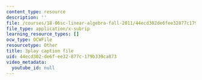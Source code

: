 ```yaml
---
content_type: resource
description: ''
file: /courses/18-06sc-linear-algebra-fall-2011/44ecd302de6fee32877c179b339ca873_My5w4MXWBew.srt
file_type: application/x-subrip
learning_resource_types: []
ocw_type: OCWFile
resourcetype: Other
title: 3play caption file
uid: 44ecd302-de6f-ee32-877c-179b339ca873
video_metadata:
  youtube_id: null
---
```

